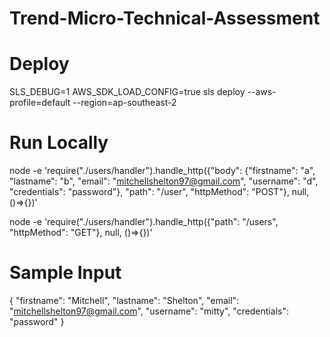 # Trend-Micro-Technical-Assessment


# Deploy

SLS_DEBUG=1 AWS_SDK_LOAD_CONFIG=true sls deploy --aws-profile=default --region=ap-southeast-2

# Run Locally

node -e 'require("./users/handler").handle_http({"body": {"firstname": "a", "lastname": "b", "email": "mitchellshelton97@gmail.com", "username": "d", "credentials": "password"}, "path": "/user", "httpMethod": "POST"}, null, ()=>{})'

node -e 'require("./users/handler").handle_http({"path": "/users", "httpMethod": "GET"}, null, ()=>{})'

# Sample Input

{
    "firstname": "Mitchell",
    "lastname": "Shelton",
    "email": "mitchellshelton97@gmail.com",
    "username": "mitty",
    "credentials": "password"
}